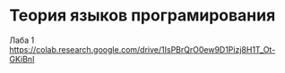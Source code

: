# Теория языков програмирования

Лаба 1
https://colab.research.google.com/drive/1IsPBrQrO0ew9D1Pizj8H1T_Ot-GKiBnI

